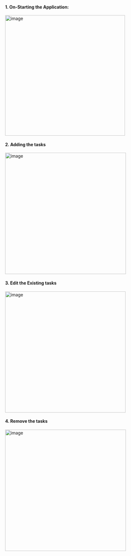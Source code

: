 <h4>1. On-Starting the Application:</h4>
<img width="389" alt="image" src="https://github.com/user-attachments/assets/9e2fe99a-dd81-415b-b9e4-e06816bab0fc">

<h4>2. Adding the tasks</h4>
<img width="392" alt="image" src="https://github.com/user-attachments/assets/0fa8ae8e-e328-49e1-9472-6f19a1e5b00a">

<h4>3. Edit the Existing tasks</h4>
<img width="391" alt="image" src="https://github.com/user-attachments/assets/6230da0c-69bb-45ed-a006-3ee545772818">


<h4>4. Remove the tasks</h4>
<img width="392" alt="image" src="https://github.com/user-attachments/assets/bae69912-d497-4e9f-96de-f64b868eb24e">









